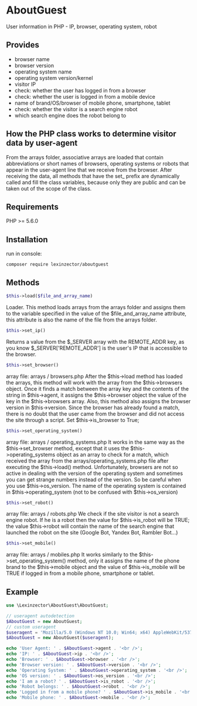 # AboutGuest
User information in PHP - IP, browser, operating system, robot

## Provides
- browser name
- browser version
- operating system name
- operating system version/kernel
- visitor IP
- check: whether the user has logged in from a browser
- check: whether the user is logged in from a mobile device
- name of brand/OS/browser of mobile phone, smartphone, tablet
- check: whether the visitor is a search engine robot
- which search engine does the robot belong to

## How the PHP class works to determine visitor data by user-agent
From the arrays folder, associative arrays are loaded that contain abbreviations or short names of browsers, operating systems or robots that appear in the user-agent line that we receive from the browser.
After receiving the data, all methods that have the set_ prefix are dynamically called and fill the class variables, because only they are public and can be taken out of the scope of the class.

## Requirements
PHP >= 5.6.0

## Installation
run in console:
```
composer require lexinzector/aboutguest
```

## Methods
```php
$this->load($file_and_array_name)
```
Loader. This method loads arrays from the arrays folder and assigns them to the variable specified in the value of the $file_and_array_name attribute, this attribute is also the name of the file from the arrays folder.

```php
$this->set_ip()
```
Returns a value from the $_SERVER array with the REMOTE_ADDR key, as you know $_SERVER['REMOTE_ADDR'] is the user's IP that is accessible to the browser.

```php
$this->set_browser()
```
array file: arrays / browsers.php
After the $this->load method has loaded the arrays, this method will work with the array from the $this->browsers object. Once it finds a match between the array key and the contents of the string in $this->agent, it assigns the $this->browser object the value of the key in the $this->browsers array. Also, this method also assigns the browser version in $this->version. Since the browser has already found a match, there is no doubt that the user came from the browser and did not access the site through a script. Set $this->is_browser to True;

```php
$this->set_operating_system()
```
array file: arrays / operating_systems.php
It works in the same way as the $this->set_browser method, except that it uses the $this->operating_systems object as an array to check for a match, which received the array from the arrays/operating_systems.php file after executing the $this->load() method. Unfortunately, browsers are not so active in dealing with the version of the operating system and sometimes you can get strange numbers instead of the version. So be careful when you use $this->os_version. The name of the operating system is contained in $this->operating_system (not to be confused with $this->os_version)

```php
$this->set_robot()
```
array file: arrays / robots.php
We check if the site visitor is not a search engine robot. If he is a robot then the value for $this->is_robot will be TRUE; the value $this->robot will contain the name of the search engine that launched the robot on the site (Google Bot, Yandex Bot, Rambler Bot...)

```php
$this->set_mobile()
```
array file: arrays / mobiles.php
It works similarly to the $this->set_operating_system() method, only it assigns the name of the phone brand to the $this->mobile object and the value of $this->is_mobile will be TRUE if logged in from a mobile phone, smartphone or tablet.

## Example
```php
use \Lexinzector\AboutGuest\AboutGuest;

// useragent autodetection
$AboutGuest = new AboutGuest;
// custom useragent
$useragent = 'Mozilla/5.0 (Windows NT 10.0; Win64; x64) AppleWebKit/537.36 (KHTML, like Gecko) Chrome/108.0.0.0 Safari/537.36';
$AboutGuest = new AboutGuest($useragent);

echo 'User Agent: ' . $AboutGuest->agent . '<br />';
echo 'IP: ' . $AboutGuest->ip . '<br />';
echo 'Browser: ' . $AboutGuest->browser . '<br />';
echo 'Browser version: ' . $AboutGuest->version . '<br />';
echo 'Operating System: ' . $AboutGuest->operating_system . '<br />';
echo 'OS version: ' . $AboutGuest->os_version . '<br />';
echo 'I am a robot? ' . $AboutGuest->is_robot . '<br />';
echo 'Robot belongs: ' . $AboutGuest->robot . '<br />';
echo 'Logged in from a mobile phone? ' . $AboutGuest->is_mobile . '<br />';
echo 'Mobile phone: ' . $AboutGuest->mobile . '<br />';
```
